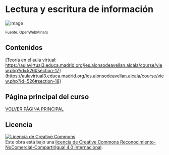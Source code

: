 # Lectura y escritura de información


![image](https://user-images.githubusercontent.com/91023374/226203887-6ba93e6f-84f5-4804-a2a9-c4e6ec45f588.png)

<sub>Fuente: OpenWebMinars</sub>

## Contenidos

[Teoría en el aula virtual: https://aulavirtual3.educa.madrid.org/ies.alonsodeavellan.alcala/course/view.php?id=526#section-17](https://aulavirtual3.educa.madrid.org/ies.alonsodeavellan.alcala/course/view.php?id=526#section-18)

## Página principal del curso

[VOLVER PÁGINA PRINCIPAL](https://github.com/profeMelola/Programacion-00-2023-24)

## Licencia

<a rel="license" href="http://creativecommons.org/licenses/by-nc-sa/4.0/"><img alt="Licencia de Creative Commons" style="border-width:0" src="https://i.creativecommons.org/l/by-nc-sa/4.0/88x31.png" /></a><br />Este obra está bajo una <a rel="license" href="http://creativecommons.org/licenses/by-nc-sa/4.0/">licencia de Creative Commons Reconocimiento-NoComercial-CompartirIgual 4.0 Internacional</a>.

